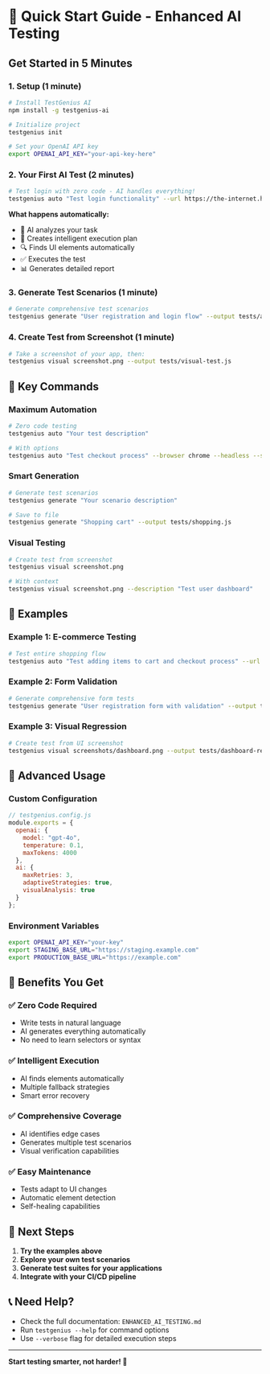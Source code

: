 # 🚀 Quick Start Guide - Enhanced AI Testing

## Get Started in 5 Minutes

### 1. Setup (1 minute)
```bash
# Install TestGenius AI
npm install -g testgenius-ai

# Initialize project
testgenius init

# Set your OpenAI API key
export OPENAI_API_KEY="your-api-key-here"
```

### 2. Your First AI Test (2 minutes)
```bash
# Test login with zero code - AI handles everything!
testgenius auto "Test login functionality" --url https://the-internet.herokuapp.com
```

**What happens automatically:**
- 🤖 AI analyzes your task
- 🧠 Creates intelligent execution plan
- 🔍 Finds UI elements automatically
- ✅ Executes the test
- 📊 Generates detailed report

### 3. Generate Test Scenarios (1 minute)
```bash
# Generate comprehensive test scenarios
testgenius generate "User registration and login flow" --output tests/auth-flow.js
```

### 4. Create Test from Screenshot (1 minute)
```bash
# Take a screenshot of your app, then:
testgenius visual screenshot.png --output tests/visual-test.js
```

## 🎯 Key Commands

### Maximum Automation
```bash
# Zero code testing
testgenius auto "Your test description"

# With options
testgenius auto "Test checkout process" --browser chrome --headless --save
```

### Smart Generation
```bash
# Generate test scenarios
testgenius generate "Your scenario description"

# Save to file
testgenius generate "Shopping cart" --output tests/shopping.js
```

### Visual Testing
```bash
# Create test from screenshot
testgenius visual screenshot.png

# With context
testgenius visual screenshot.png --description "Test user dashboard"
```

## 📝 Examples

### Example 1: E-commerce Testing
```bash
# Test entire shopping flow
testgenius auto "Test adding items to cart and checkout process" --url https://your-store.com
```

### Example 2: Form Validation
```bash
# Generate comprehensive form tests
testgenius generate "User registration form with validation" --output tests/registration.js
```

### Example 3: Visual Regression
```bash
# Create test from UI screenshot
testgenius visual screenshots/dashboard.png --output tests/dashboard-regression.js
```

## 🔧 Advanced Usage

### Custom Configuration
```javascript
// testgenius.config.js
module.exports = {
  openai: {
    model: "gpt-4o",
    temperature: 0.1,
    maxTokens: 4000
  },
  ai: {
    maxRetries: 3,
    adaptiveStrategies: true,
    visualAnalysis: true
  }
};
```

### Environment Variables
```bash
export OPENAI_API_KEY="your-key"
export STAGING_BASE_URL="https://staging.example.com"
export PRODUCTION_BASE_URL="https://example.com"
```

## 🎉 Benefits You Get

### ✅ Zero Code Required
- Write tests in natural language
- AI generates everything automatically
- No need to learn selectors or syntax

### ✅ Intelligent Execution
- AI finds elements automatically
- Multiple fallback strategies
- Smart error recovery

### ✅ Comprehensive Coverage
- AI identifies edge cases
- Generates multiple test scenarios
- Visual verification capabilities

### ✅ Easy Maintenance
- Tests adapt to UI changes
- Automatic element detection
- Self-healing capabilities

## 🚀 Next Steps

1. **Try the examples above**
2. **Explore your own test scenarios**
3. **Generate test suites for your applications**
4. **Integrate with your CI/CD pipeline**

## 📞 Need Help?

- Check the full documentation: `ENHANCED_AI_TESTING.md`
- Run `testgenius --help` for command options
- Use `--verbose` flag for detailed execution steps

---

**Start testing smarter, not harder! 🚀** 